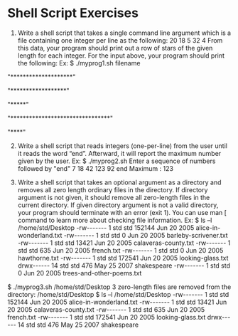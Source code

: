 # Shell Script Exercises

1) Write a shell script that takes a single command line argument which is a file containing one integer per line as the following:
20
18
5
32
4
From this data, your program should print out a row of stars of the given length for each integer. For the input above, your program should print the following:
Ex:
$ ./myprog1.sh filename

"********************"

"******************"

"*****" 

"********************************"

"****"

2) Write a shell script that reads integers (one-per-line) from the user until it reads the word “end”. Afterward, it will report the maximum number given by the user.
Ex:
$ ./myprog2.sh
Enter a sequence of numbers followed by "end" 7
18
42
123
92
end
Maximum : 123

3) Write a shell script that takes an optional argument as a directory and removes all zero length ordinary files in the directory. If directory argument is not given, it should remove all zero-length files in the current directory. If given directory argument is not a valid directory, your program should terminate with an error (exit 1). You can use man [ command to learn more about checking file information.
Ex:
$ ls –l /home/std/Desktop
-rw------- 1 std std 152144 Jun 20 2005 alice-in-wonderland.txt -rw------- 1 std std 0 Jun 20 2005 barleby-scrivener.txt -rw------- 1 std std 13421 Jun 20 2005 calaveras-county.txt -rw------- 1 std std 635 Jun 20 2005 french.txt
-rw------- 1 std std 0 Jun 20 2005 hawthorne.txt
-rw------- 1 std std 172541 Jun 20 2005 looking-glass.txt drwx------ 14 std std 476 May 25 2007 shakespeare
-rw------- 1 std std 0 Jun 20 2005 trees-and-other-poems.txt

$ ./myprog3.sh /home/std/Desktop
3 zero-length files are removed from the directory: /home/std/Desktop $ ls –l /home/std/Desktop
-rw------- 1 std std 152144 Jun 20 2005 alice-in-wonderland.txt -rw------- 1 std std 13421 Jun 20 2005 calaveras-county.txt
-rw------- 1 std std 635 Jun 20 2005 french.txt
-rw------- 1 std std 172541 Jun 20 2005 looking-glass.txt
drwx------ 14 std std 476 May 25 2007 shakespeare


